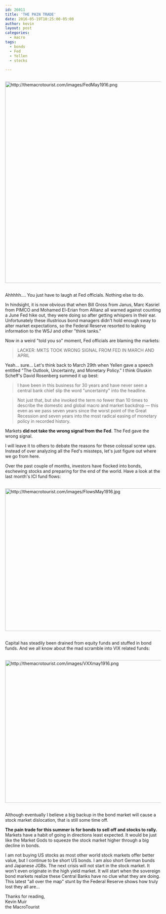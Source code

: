 ```yaml
---
id: 26011
title: 'THE PAIN TRADE'
date: 2016-05-19T10:25:00-05:00
author: kevin
layout: post
categories:
  - macro
tags:
  - bonds
  - Fed
  - Yellen
  - stocks
   
---
```


<a href="http://themacrotourist.com/images/FedMay1916.png"><img src="http://themacrotourist.com/images/FedMay1916.png" alt="http://themacrotourist.com/images/FedMay1916.png" width="520" height="650" style="margin:30px auto;display:block;"></a>

Ahhhhh....  You just have to laugh at Fed officials.  Nothing else to do.  

In hindsight, it is now obvious that when Bill Gross from Janus, Marc Kasriel from PIMCO and Mohamed El-Erian from Allianz all warned against counting a June Fed hike out, they were doing so after getting whispers in their ear.  Unfortunately these illustrious bond managers didn't hold enough sway to alter market expectations, so the Federal Reserve resorted to leaking information to the WSJ and other "think tanks."  

Now in a weird "told you so" moment, Fed officials are blaming the markets:

>LACKER: MKTS TOOK WRONG SIGNAL FROM FED IN MARCH AND APRIL

Yeah... sure...  Let's think back to March 29th when Yellen gave a speech entitled "The Outlook, Uncertainty, and Monetary Policy."  I think Gluskin Scheff's David Rosenberg summed it up best:

>I have been in this business for 30 years and have never seen a central bank chief slip the word "uncertainty" into the headline. 

>Not just that, but she invoked the term no fewer than 10 times to describe the domestic and global macro and market backdrop — this even as we pass seven years since the worst point of the Great Recession and seven years into the most radical easing of monetary policy in recorded history.

Markets **did not take the wrong signal from the Fed**.  The Fed gave the wrong signal.  

I will leave it to others to debate the reasons for these colossal screw ups.  Instead of over analyzing all the Fed's missteps, let's just figure out where we go from here.

Over the past couple of months, investors have flocked into bonds, eschewing stocks and preparing for the end of the world.  Have a look at the last month's ICI fund flows:

<a href="http://themacrotourist.com/images/FlowsMay1916.jpg"><img src="http://themacrotourist.com/images/FlowsMay1916.jpg" alt="http://themacrotourist.com/images/FlowsMay1916.jpg" width="600" height="460" style="margin:30px auto;display:block;"></a>

Capital has steadily been drained from equity funds and stuffed in bond funds.  And we all know about the mad scramble into VIX related funds:

<a href="http://themacrotourist.com/images/VXXmay1916.png"><img src="http://themacrotourist.com/images/VXXmay1916.png" alt="http://themacrotourist.com/images/VXXmay1916.png" width="750" height="460" style="margin:30px auto;display:block;"></a>

Although eventually I believe a big backup in the bond market will cause a stock market dislocation, that is still some time off.  

**The pain trade for this summer is for bonds to sell off and stocks to rally.**  Markets have a habit of going in directions least expected.  It would be just like the Market Gods to squeeze the stock market higher through a big decline in bonds.

I am not buying US stocks as most other world stock markets offer better value, but I continue to be short US bonds.  I am also short German bunds and Japanese JGBs.  The next crisis will not start in the stock market.  It won't even originate in the high yield market.  It will start when the sovereign bond markets realize these Central Banks have no clue what they are doing.  This latest "all over the map" stunt by the Federal Reserve shows how truly lost they all are...

Thanks for reading,  
Kevin Muir  
the MacroTourist  


